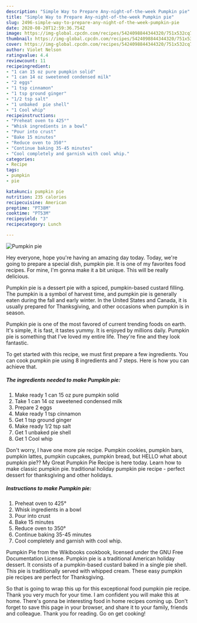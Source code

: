 ```yaml
---
description: "Simple Way to Prepare Any-night-of-the-week Pumpkin pie"
title: "Simple Way to Prepare Any-night-of-the-week Pumpkin pie"
slug: 2496-simple-way-to-prepare-any-night-of-the-week-pumpkin-pie
date: 2020-08-20T12:59:36.754Z
image: https://img-global.cpcdn.com/recipes/5424098844344320/751x532cq70/pumpkin-pie-recipe-main-photo.jpg
thumbnail: https://img-global.cpcdn.com/recipes/5424098844344320/751x532cq70/pumpkin-pie-recipe-main-photo.jpg
cover: https://img-global.cpcdn.com/recipes/5424098844344320/751x532cq70/pumpkin-pie-recipe-main-photo.jpg
author: Violet Nelson
ratingvalue: 4.4
reviewcount: 11
recipeingredient:
- "1 can 15 oz pure pumpkin solid"
- "1 can 14 oz sweetened condensed milk"
- "2 eggs"
- "1 tsp cinnamon"
- "1 tsp ground ginger"
- "1/2 tsp salt"
- "1 unbaked  pie shell"
- "1 Cool whip"
recipeinstructions:
- "Preheat oven to 425°"
- "Whisk ingredients in a bowl"
- "Pour into crust"
- "Bake 15 minutes"
- "Reduce oven to 350°"
- "Continue baking 35-45 minutes"
- "Cool completely and garnish with cool whip."
categories:
- Recipe
tags:
- pumpkin
- pie

katakunci: pumpkin pie 
nutrition: 235 calories
recipecuisine: American
preptime: "PT38M"
cooktime: "PT53M"
recipeyield: "3"
recipecategory: Lunch

---
```



![Pumpkin pie](https://img-global.cpcdn.com/recipes/5424098844344320/751x532cq70/pumpkin-pie-recipe-main-photo.jpg)

Hey everyone, hope you're having an amazing day today. Today, we're going to prepare a special dish, pumpkin pie. It is one of my favorites food recipes. For mine, I'm gonna make it a bit unique. This will be really delicious.

Pumpkin pie is a dessert pie with a spiced, pumpkin-based custard filling. The pumpkin is a symbol of harvest time, and pumpkin pie is generally eaten during the fall and early winter. In the United States and Canada, it is usually prepared for Thanksgiving, and other occasions when pumpkin is in season.

Pumpkin pie is one of the most favored of current trending foods on earth. It's simple, it is fast, it tastes yummy. It is enjoyed by millions daily. Pumpkin pie is something that I've loved my entire life. They're fine and they look fantastic.


To get started with this recipe, we must first prepare a few ingredients. You can cook pumpkin pie using 8 ingredients and 7 steps. Here is how you can achieve that.

<!--inarticleads1-->

##### The ingredients needed to make Pumpkin pie:

1. Make ready 1 can 15 oz pure pumpkin solid
1. Take 1 can 14 oz sweetened condensed milk
1. Prepare 2 eggs
1. Make ready 1 tsp cinnamon
1. Get 1 tsp ground ginger
1. Make ready 1/2 tsp salt
1. Get 1 unbaked  pie shell
1. Get 1 Cool whip


Don&#39;t worry, I have one more pie recipe. Pumpkin cookies, pumpkin bars, pumpkin lattes, pumpkin cupcakes, pumpkin bread, but HELLO what about pumpkin pie?? My Great Pumpkin Pie Recipe is here today. Learn how to make classic pumpkin pie. traditional holiday pumpkin pie recipe - perfect dessert for thanksgiving and other holidays. 

<!--inarticleads2-->

##### Instructions to make Pumpkin pie:

1. Preheat oven to 425°
1. Whisk ingredients in a bowl
1. Pour into crust
1. Bake 15 minutes
1. Reduce oven to 350°
1. Continue baking 35-45 minutes
1. Cool completely and garnish with cool whip.


Pumpkin Pie from the Wikibooks cookbook, licensed under the GNU Free Documentation License. Pumpkin pie is a traditional American holiday dessert. It consists of a pumpkin-based custard baked in a single pie shell. This pie is traditionally served with whipped cream. These easy pumpkin pie recipes are perfect for Thanksgiving. 

So that is going to wrap this up for this exceptional food pumpkin pie recipe. Thank you very much for your time. I am confident you will make this at home. There's gonna be interesting food in home recipes coming up. Don't forget to save this page in your browser, and share it to your family, friends and colleague. Thank you for reading. Go on get cooking!
